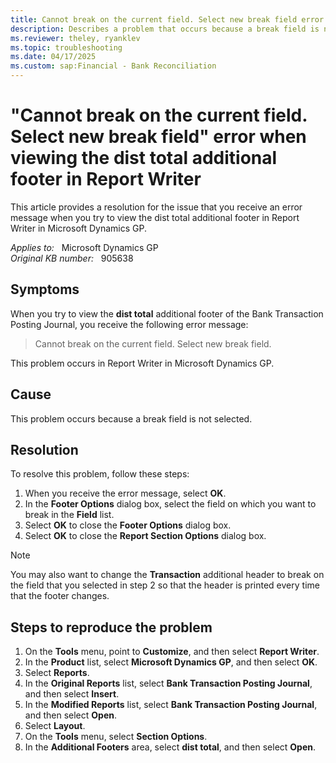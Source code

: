 ```yaml
---
title: Cannot break on the current field. Select new break field error 
description: Describes a problem that occurs because a break field is not selected. Explains how to resolve the problem.
ms.reviewer: theley, ryanklev
ms.topic: troubleshooting
ms.date: 04/17/2025
ms.custom: sap:Financial - Bank Reconciliation
---
```

# "Cannot break on the current field. Select new break field" error when viewing the dist total additional footer in Report Writer

This article provides a resolution for the issue that you receive an error message when you try to view the dist total additional footer in Report Writer in Microsoft Dynamics GP.

_Applies to:_ &nbsp; Microsoft Dynamics GP  
_Original KB number:_ &nbsp; 905638

## Symptoms

When you try to view the **dist total** additional footer of the Bank Transaction Posting Journal, you receive the following error message:

> Cannot break on the current field. Select new break field.

This problem occurs in Report Writer in Microsoft Dynamics GP.

## Cause

This problem occurs because a break field is not selected.

## Resolution

To resolve this problem, follow these steps:

1. When you receive the error message, select **OK**.
2. In the **Footer Options** dialog box, select the field on which you want to break in the **Field** list.
3. Select **OK** to close the **Footer Options** dialog box.
4. Select **OK** to close the **Report Section Options** dialog box.

> [!NOTE]
> You may also want to change the **Transaction** additional header to break on the field that you selected in step 2 so that the header is printed every time that the footer changes.

## Steps to reproduce the problem

1. On the **Tools** menu, point to **Customize**, and then select **Report Writer**.
2. In the **Product** list, select **Microsoft Dynamics GP**, and then select **OK**.
3. Select **Reports**.
4. In the **Original Reports** list, select **Bank Transaction Posting Journal**, and then select **Insert**.
5. In the **Modified Reports** list, select **Bank Transaction Posting Journal**, and then select **Open**.
6. Select **Layout**.
7. On the **Tools** menu, select **Section Options**.
8. In the **Additional Footers** area, select **dist total**, and then select **Open**.
